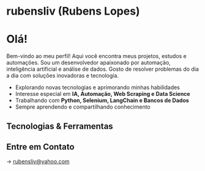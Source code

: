 # rubensliv (Rubens Lopes) 

# Olá! 
Bem-vindo ao meu perfil! Aqui você encontra meus projetos, estudos e automações.
Sou um desenvolvedor apaixonado por automação, inteligência artificial
e análise de dados.
Gosto de resolver problemas do dia a dia com soluções inovadoras e tecnologia.
- Explorando novas tecnologias e aprimorando minhas habilidades
- Interesse especial em **IA, Automação, Web Scraping e Data Science**
- Trabalhando com **Python, Selenium, LangChain e Bancos de Dados**
- Sempre aprendendo e compartilhando conhecimento

## Tecnologias & Ferramentas


## Entre em Contato
-> rubensliv@yahoo.com

